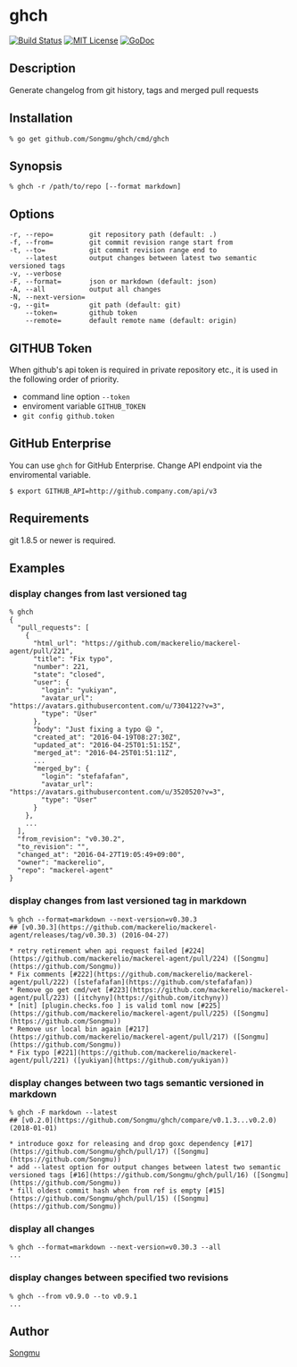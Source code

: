 ghch
=======

[![Build Status](https://travis-ci.org/Songmu/ghch.png?branch=master)][travis]
[![MIT License](http://img.shields.io/badge/license-MIT-blue.svg?style=flat-square)][license]
[![GoDoc](https://godoc.org/github.com/Songmu/ghch?status.svg)](godoc)

[travis]: https://travis-ci.org/Songmu/ghch
[coveralls]: https://coveralls.io/r/Songmu/ghch?branch=master
[license]: https://github.com/Songmu/ghch/blob/master/LICENSE
[godoc]: https://godoc.org/github.com/Songmu/ghch

## Description

Generate changelog from git history, tags and merged pull requests

## Installation

    % go get github.com/Songmu/ghch/cmd/ghch

## Synopsis

    % ghch -r /path/to/repo [--format markdown]

## Options

```
-r, --repo=         git repository path (default: .)
-f, --from=         git commit revision range start from
-t, --to=           git commit revision range end to
    --latest        output changes between latest two semantic versioned tags
-v, --verbose
-F, --format=       json or markdown (default: json)
-A, --all           output all changes
-N, --next-version=
-g, --git=          git path (default: git)
    --token=        github token
    --remote=       default remote name (default: origin)
```

## GITHUB Token

When github's api token is required in private repository etc., it is used in the following order of priority.

- command line option `--token`
- enviroment variable `GITHUB_TOKEN`
- `git config github.token`

## GitHub Enterprise

You can use `ghch` for GitHub Enterprise. Change API endpoint via the enviromental variable.

    $ export GITHUB_API=http://github.company.com/api/v3

## Requirements

git 1.8.5 or newer is required.

## Examples

### display changes from last versioned tag

    % ghch
    {
      "pull_requests": [
        {
          "html_url": "https://github.com/mackerelio/mackerel-agent/pull/221",
          "title": "Fix typo",
          "number": 221,
          "state": "closed",
          "user": {
            "login": "yukiyan",
            "avatar_url": "https://avatars.githubusercontent.com/u/7304122?v=3",
            "type": "User"
          },
          "body": "Just fixing a typo 😄 ",
          "created_at": "2016-04-19T08:27:30Z",
          "updated_at": "2016-04-25T01:51:15Z",
          "merged_at": "2016-04-25T01:51:11Z",
          ...
          "merged_by": {
            "login": "stefafafan",
            "avatar_url": "https://avatars.githubusercontent.com/u/3520520?v=3",
            "type": "User"
          }
        },
        ...
      ],
      "from_revision": "v0.30.2",
      "to_revision": "",
      "changed_at": "2016-04-27T19:05:49+09:00",
      "owner": "mackerelio",
      "repo": "mackerel-agent"
    }

### display changes from last versioned tag in markdown

    % ghch --format=markdown --next-version=v0.30.3
    ## [v0.30.3](https://github.com/mackerelio/mackerel-agent/releases/tag/v0.30.3) (2016-04-27)
    
    * retry retirement when api request failed [#224](https://github.com/mackerelio/mackerel-agent/pull/224) ([Songmu](https://github.com/Songmu))
    * Fix comments [#222](https://github.com/mackerelio/mackerel-agent/pull/222) ([stefafafan](https://github.com/stefafafan))
    * Remove go get cmd/vet [#223](https://github.com/mackerelio/mackerel-agent/pull/223) ([itchyny](https://github.com/itchyny))
    * [nit] [plugin.checks.foo ] is valid toml now [#225](https://github.com/mackerelio/mackerel-agent/pull/225) ([Songmu](https://github.com/Songmu))
    * Remove usr local bin again [#217](https://github.com/mackerelio/mackerel-agent/pull/217) ([Songmu](https://github.com/Songmu))
    * Fix typo [#221](https://github.com/mackerelio/mackerel-agent/pull/221) ([yukiyan](https://github.com/yukiyan))

### display changes between two tags semantic versioned in markdown

    % ghch -F markdown --latest
    ## [v0.2.0](https://github.com/Songmu/ghch/compare/v0.1.3...v0.2.0) (2018-01-01)
    
    * introduce goxz for releasing and drop goxc dependency [#17](https://github.com/Songmu/ghch/pull/17) ([Songmu](https://github.com/Songmu))
    * add --latest option for output changes between latest two semantic versioned tags [#16](https://github.com/Songmu/ghch/pull/16) ([Songmu](https://github.com/Songmu))
    * fill oldest commit hash when from ref is empty [#15](https://github.com/Songmu/ghch/pull/15) ([Songmu](https://github.com/Songmu))

### display all changes

    % ghch --format=markdown --next-version=v0.30.3 --all
    ...

### display changes between specified two revisions

    % ghch --from v0.9.0 --to v0.9.1
    ...

## Author

[Songmu](https://github.com/Songmu)
